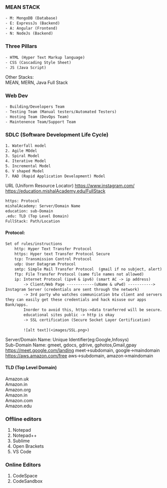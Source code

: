 
### MEAN STACK
    - M: MongoDB (Database)
    - E: ExpressJs (Backend)
    - A: Angular (Frontend)
    - N: NodeJs (Backend)

### Three Pillars
    - HTML (Hyper Text Markup language)
    - CSS (Cascading Style Sheet)
    - JS (Java Script)
Other Stacks:  
MEAN, MERN, Java Full Stack

### Web Dev
    - Building/Developers Team
    - Testing Team (Manual testers/Automated Testers)
    - Hosting Team (DevOps Team)
    - Maintenence Team/Support Team

### SDLC (Software Development Life Cycle)
    1. Waterfall model
    2. Agile MOdel
    3. Spiral Model
    4. Iterative Model
    5. Incremental Model
    6. V shaped Model
    7. RAD (Rapid Application Development) Model

URL (Uniform Resource Locator)
    https://www.instagram.com/
    https://education.mishalAcademy.edu/FullStack  

    https: Protocol  
    mishalAcademy: Server/Domain Name  
    education: sub-Domain  
    .edu: TLD (Top Level Domain)  
    FullStack: Path/Location  

#### Protocol:  
    Set of rules/instructions  
        http: Hyper Text Transfer Protocol  
        https: Hyper text Transfer Protocol Secure    
        tcp: Transmission Control Protocol  
        udp: User Datagram Protocol  
        smtp: Simple Mail Transfer Protocol  (gmail if no subject, alert)  
        ftp: File Transfer Protocol (same file names not allowed)  
        ip: Internet Protocol (ipv4 & ipv6) (smart AC -> ip address)
            -> Client/Web Page ------------(uName & uPwd) -----------> Instagram Server (credentials are sent through the network)  
            -> 3rd party who watches communication btw client and servers they can easily get these credentials and hack misuse our apps Bank/apps.  
            Inorder to avoid this, https->data tranferred will be secure.  
            educational sites public -> http is okay  
            -> SSL certification (Secure Socket Layer Certification)  
            
            ![alt text](<images/SSL.png>)

Server/Domain Name: Unique Identifier(eg:Google,Infosys)  
Sub-Domain Name: gmeet, gdocs, gdrive, gphotos,Gmail,gpay    
 https://meet.google.com/landing  meet->subdomain, google->maindomain    
 https://aws.amazon.com/free aws->subdomain, amazon->maindomain  

#### TLD (Top Level Domain)  
Amazon.uk  
Amazon.in  
Amazon.org  
Amazon.in  
Amazon.com  
Amazon.edu  


### Offline editors
1. Notepad
2. Notepad++
3. Sublime
4. Open Brackets
5. VS Code

### Online Editors
1. CodeSpace
2. CodeSandbox





